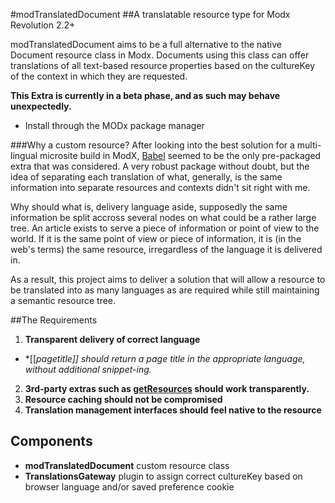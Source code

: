 #modTranslatedDocument
##A translatable resource type for Modx Revolution 2.2+

modTranslatedDocument aims to be a full alternative to the native Document resource class in Modx. 
Documents using this class can offer translations of all text-based resource properties based on the 
cultureKey of the context in which they are requested.

**This Extra is currently in a beta phase, and as such may behave unexpectedly.**

* Install through the MODx package manager

###Why a custom resource?
After looking into the best solution for a multi-lingual microsite build in ModX, [Babel](https://github.com/mikrobi/babel/)
seemed to be the only pre-packaged extra that was considered. A very robust package without doubt, but the idea of separating 
each translation of what, generally, is the same information into separate resources 
and contexts didn't sit right with me.

Why should what is, delivery language aside, supposedly the same information be split accross several nodes on what could be 
a rather large tree. An article exists to serve a piece of information or point of view to the world. If it is the same point 
of view or piece of information, it is (in the web's terms) the same resource, irregardless of the language it is delivered in.

As a result, this project aims to deliver a solution that will allow a resource to be translated into as many languages as 
are required while still maintaining a semantic resource tree.

##The Requirements

1. **Transparent delivery of correct language** 
  * *[[*pagetitle]] should return a page title in the appropriate language, without additional snippet-ing.* 
2. **3rd-party extras such as [getResources](http://rtfm.modx.com/display/ADDON/getResources) should work transparently.**
3. **Resource caching should not be compromised**
4. **Translation management interfaces should feel native to the resource**

## Components
* **modTranslatedDocument** custom resource class
* **TranslationsGateway** plugin to assign correct cultureKey based on browser language and/or saved preference cookie
